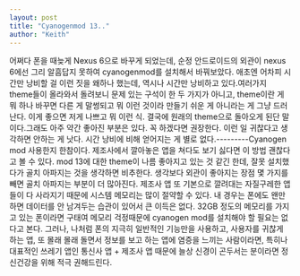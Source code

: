 ```yaml
---
layout: post
title: "Cyanogenmod 13.."
author: "Keith"
---
```


어쩌다 폰을 때늦게 Nexus 6으로 바꾸게 되었는데, 순정 안드로이드의 외관이 nexus 6에선 그리 알흠답지 못하여 cyanogenmod를 설치해서 바꿔보았다. 애초엔 어차피 시간만 낭비할 걸 이런 짓을 왜하나 했는데, 역시나 시간만 낭비하고 있다.여러가지 theme들이 올라와서 돌려보니 문제 있는 구석이 한 두 가지가 아니고, theme이란 게 뭐 하나 바꾸면 다른 게 말썽되고 뭐 이런 것이라 만들기 쉬운 게 아니라는 게 그냥 드러난다. 이게 좋으면 저게 나쁘고 뭐 이런 식. 결국에 원래의 theme으로 돌아오게 된단 말이다.그래도 아주 약간 좋아진 부분은 있다. 꼭 하겠다면 권장한다. 이런 일 귀찮다고 생각하면 안하는 게 낫다. 시간 낭비에 비해 얻어지는 게 별로 없다.---------Cyanogen mod 사용한지 한참이다. 제조사에서 깔아놓은 앱을 쳐다도 보기 싫다면 이 방법 괜찮다고 볼 수 있다. mod 13에 대한 theme이 나름 좋아지고 있는 것 같긴 한데, 잘못 설치했다가 골치 아파지는 것을 생각하면 비추한다. 생각보다 외관이 좋아지는 장점 몇 가지를 빼면 골치 아파지는 부분이 더 많아진다. 제조사 앱 또 기본으로 깔려대는 자질구레한 앱들이 다 사라지기 때문에 시스템 메모리는 많이 절약할 수 있다. 내 경우는 폰에도 왠만하면 데이터를 안 남겨두는 습관이 있어서 큰 이득은 없다. 32GB 정도의 메모리를 가지고 있는 폰이라면 구태여 메모리 걱정때문에 cyanogen mod를 설치해야 할 필요는 없다고 본다. 그러나, 나처럼 폰의 지극히 일반적인 기능만을 사용하고, 사용자를 귀찮게 하는 앱, 또 몰래 몰래 돌면서 정보를 보고 하는 앱에 염증을 느끼는 사람이라면, 특히나 대표적인 쓰레기 앱인 통신사 앱 + 제조사 앱 때문에 늘상 신경이 곤두서는 분이라면 정신건강을 위해 적극 권해드린다. 


